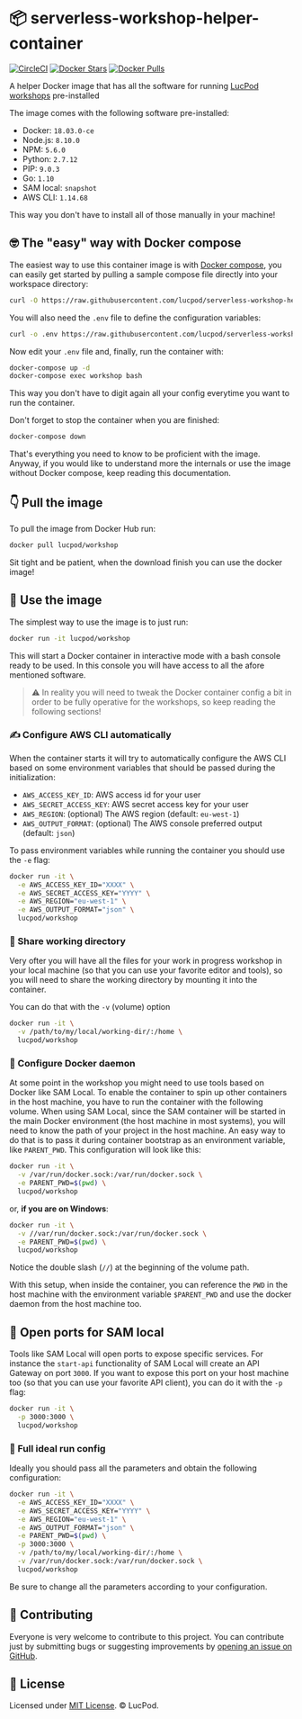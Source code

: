 # 📦 serverless-workshop-helper-container

[![CircleCI](https://circleci.com/gh/lucpod/serverless-workshop-helper-container.svg?style=shield)](https://circleci.com/gh/lucpod/serverless-workshop-helper-container)
[![Docker Stars](https://img.shields.io/docker/stars/lucpod/workshop.svg)](https://hub.docker.com/r/lucpod/workshop/)
[![Docker Pulls](https://img.shields.io/docker/pulls/lucpod/workshop.svg)](https://hub.docker.com/r/lucpod/workshop/)


A helper Docker image that has all the software for running [LucPod workshops](https://github.com/lucpod) pre-installed

The image comes with the following software pre-installed:

  - Docker:    `18.03.0-ce`
  - Node.js:   `8.10.0`
  - NPM:       `5.6.0`
  - Python:    `2.7.12`
  - PIP:       `9.0.3`
  - Go:        `1.10`
  - SAM local: `snapshot`
  - AWS CLI:   `1.14.68`

This way you don't have to install all of those manually in your machine!


## 🤓 The "easy" way with Docker compose

The easiest way to use this container image is with [Docker compose](https://docs.docker.com/compose),
you can easily get started by pulling a sample compose file directly into your workspace directory:

```bash
curl -O https://raw.githubusercontent.com/lucpod/serverless-workshop-helper-container/master/docker-compose.yml
```

You will also need the `.env` file to define the configuration variables:

```bash
curl -o .env https://raw.githubusercontent.com/lucpod/serverless-workshop-helper-container/master/.env~SAMPLE
```

Now edit your `.env` file and, finally, run the container with:

```bash
docker-compose up -d
docker-compose exec workshop bash
```

This way you don't have to digit again all your config everytime you want to run the
container.

Don't forget to stop the container when you are finished:

```bash
docker-compose down
```

That's everything you need to know to be proficient with the image. Anyway, if you
would like to understand more the internals or use the image without Docker compose,
keep reading this documentation.


## 👇 Pull the image

To pull the image from Docker Hub run:

```bash
docker pull lucpod/workshop
```

Sit tight and be patient, when the download finish you can use the docker image!


## 🤞 Use the image

The simplest way to use the image is to just run:

```bash
docker run -it lucpod/workshop
```

This will start a Docker container in interactive mode with a bash console ready to be used.
In this console you will have access to all the afore mentioned software.

> ⚠️ In reality you will need to tweak the Docker container config a bit in order to be
> fully operative for the workshops, so keep reading the following sections!


### ✍️ Configure AWS CLI automatically

When the container starts it will try to automatically configure the AWS CLI based on
some environment variables that should be passed during the initialization:

- `AWS_ACCESS_KEY_ID`: AWS access id for your user
- `AWS_SECRET_ACCESS_KEY`: AWS secret access key for your user
- `AWS_REGION`: (optional) The AWS region (default: `eu-west-1`)
- `AWS_OUTPUT_FORMAT`: (optional) The AWS console preferred output (default: `json`)

To pass environment variables while running the container you should use the `-e` flag:

```bash
docker run -it \
  -e AWS_ACCESS_KEY_ID="XXXX" \
  -e AWS_SECRET_ACCESS_KEY="YYYY" \
  -e AWS_REGION="eu-west-1" \
  -e AWS_OUTPUT_FORMAT="json" \
  lucpod/workshop
```


### 🤝 Share working directory

Very ofter you will have all the files for your work in progress workshop in your
local machine (so that you can use your favorite editor and tools), so you will need
to share the working directory by mounting it into the container.

You can do that with the `-v` (volume) option

```bash
docker run -it \
  -v /path/to/my/local/working-dir/:/home \
  lucpod/workshop
```


### 💪 Configure Docker daemon

At some point in the workshop you might need to use tools based on Docker like
SAM Local. To enable the container to spin up other containers in the host machine,
you have to run the container with the following volume.
When using SAM Local, since the SAM container will be started in the main Docker environment
(the host machine in most systems), you will need to know the path of your project in the
host machine. An easy way to do that is to pass it during container bootstrap as an
environment variable, like `PARENT_PWD`. This configuration will look like this:

```bash
docker run -it \
  -v /var/run/docker.sock:/var/run/docker.sock \
  -e PARENT_PWD=$(pwd) \
  lucpod/workshop
```

or, **if you are on Windows**:

```bash
docker run -it \
  -v //var/run/docker.sock:/var/run/docker.sock \
  -e PARENT_PWD=$(pwd) \
  lucpod/workshop
```

Notice the double slash (`//`) at the beginning of the volume path.

With this setup, when inside the container, you can reference the `PWD` in the host
machine with the environment variable `$PARENT_PWD` and use the docker daemon from
the host machine too.


## 🚪 Open ports for SAM local

Tools like SAM Local will open ports to expose specific services. For instance the
`start-api` functionality of SAM Local will create an API Gateway on port `3000`. If you want to
expose this port on your host machine too (so that you can use your favorite API client),
you can do it with the `-p` flag:

```bash
docker run -it \
  -p 3000:3000 \
  lucpod/workshop
```


### 🤙 Full ideal run config

Ideally you should pass all the parameters and obtain the following configuration:

```bash
docker run -it \
  -e AWS_ACCESS_KEY_ID="XXXX" \
  -e AWS_SECRET_ACCESS_KEY="YYYY" \
  -e AWS_REGION="eu-west-1" \
  -e AWS_OUTPUT_FORMAT="json" \
  -e PARENT_PWD=$(pwd) \
  -p 3000:3000 \
  -v /path/to/my/local/working-dir/:/home \
  -v /var/run/docker.sock:/var/run/docker.sock \
  lucpod/workshop
```

Be sure to change all the parameters according to your configuration.


## 👯‍ Contributing

Everyone is very welcome to contribute to this project.
You can contribute just by submitting bugs or suggesting improvements by
[opening an issue on GitHub](https://github.com/lucpod/serverless-workshop-helper-container/issues).


## 🤦‍ License

Licensed under [MIT License](https://github.com/lucpod/serverless-workshop-helper-container/LICENSE). © LucPod.
